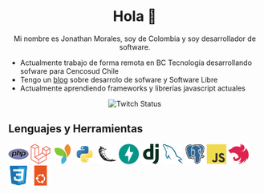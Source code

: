 <div id="header" align="center">
  <h1>Hola 👋</h1>
</div>
<p align="center">Mi nombre es Jonathan Morales, soy de Colombia y soy desarrollador de software.</p>

- Actualmente trabajo de forma remota en BC Tecnología desarrollando sofware para Cencosud Chile<br>
- Tengo un <a href="https://blonder413.wordpress.com/">blog</a> sobre desarrolo de sofware y Software Libre<br>
- Actualmente aprendiendo frameworks y librerías javascript actuales<br>
<p align="center">
<img alt="Twitch Status" src="https://img.shields.io/twitch/status/blonder413">
</p>

<div>
  <h2>Lenguajes y Herramientas</h2>
  <img src="https://github.com/devicons/devicon/blob/master/icons/php/php-original.svg" height=40 title='PHP' alt='PHP'>
  <img src="https://github.com/devicons/devicon/blob/master/icons/laravel/laravel-original.svg" height=40 title='Laravel' alt='Laravel'>
  <img src="https://github.com/devicons/devicon/blob/master/icons/yii/yii-original.svg" height=40 title='Yii' alt='Yii'>
  <img src="https://github.com/devicons/devicon/blob/master/icons/python/python-original.svg" height=40 title='Python' alt='Python'>
  <img src="https://github.com/devicons/devicon/blob/master/icons/flask/flask-original.svg" height=40 title='Flask' alt='Flask'>
  <img src="https://github.com/devicons/devicon/blob/master/icons/fastapi/fastapi-original.svg" height=40 title='FastAPI' alt='FastAPI'>
  <img src="https://github.com/devicons/devicon/blob/master/icons/django/django-plain.svg" height=40 title='Django' alt='Django'>
  <img src="https://github.com/devicons/devicon/blob/master/icons/mysql/mysql-original.svg" height=40 title='MySQL' alt='MySQL'>
  <img src="https://github.com/devicons/devicon/blob/master/icons/postgresql/postgresql-original.svg" height=40 title='PostgreSQL' alt='PostgreSQL'>
  <img src="https://github.com/devicons/devicon/blob/master/icons/javascript/javascript-original.svg" height=40 title='Javascript' alt='Javascript'>
  <img src="https://github.com/devicons/devicon/blob/master/icons/nestjs/nestjs-original.svg" height=40 title='NestJS' alt='NestJS'>
  <img src="https://github.com/devicons/devicon/blob/master/icons/css3/css3-original.svg" height=40 title='CSS' alt='CSS'>
  <img src="https://github.com/devicons/devicon/blob/master/icons/ubuntu/ubuntu-original.svg" height=40 title='Ubuntu' alt='Ubuntu'>
</div>

<!--
**blonder413/blonder413** is a ✨ _special_ ✨ repository because its `README.md` (this file) appears on your GitHub profile.

Here are some ideas to get you started:

- 🔭 I’m currently working on ...
- 🌱 I’m currently learning ...
- 👯 I’m looking to collaborate on ...
- 🤔 I’m looking for help with ...
- 💬 Ask me about ...
- 📫 How to reach me: ...
- 😄 Pronouns: ...
- ⚡ Fun fact: ...
-->
